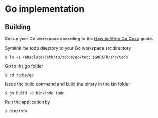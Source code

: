 # Go implementation

## Building

Set up your Go workspace according to the [How to Write Go Code](http://golang.org/doc/code.html) guide.

Symlink the todo directory to your Go workspace src directory

    $ ln -s /absolute/path/to/todos/go/todo $GOPATH/src/todo

Go to the go folder

    $ cd todos/go

Issue the build command and build the binary in the bin folder

    $ go build -o bin/todo todo

Run the application by

    $ bin/todo